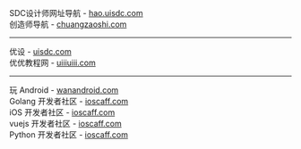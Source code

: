 SDC设计师网址导航 - [hao.uisdc.com](https://hao.uisdc.com/)  
创造师导航 - [chuangzaoshi.com](http://chuangzaoshi.com/)  

---

优设 - [uisdc.com](https://www.uisdc.com/)  
优优教程网 - [uiiiuiii.com](https://uiiiuiii.com/)  

---

玩 Android - [wanandroid.com](http://wanandroid.com/)  
Golang 开发者社区 - [ioscaff.com](https://golangcaff.com/)  
iOS 开发者社区 - [ioscaff.com](https://ioscaff.com/)  
vuejs 开发者社区 - [ioscaff.com](https://vuejscaff.com/)  
Python 开发者社区 - [ioscaff.com](https://pythoncaff.com/)  
